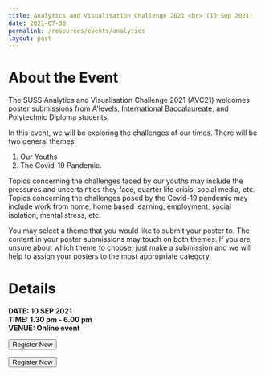 ```yaml
---
title: Analytics and Visualisation Challenge 2021 <br> (10 Sep 2021)
date: 2021-07-30
permalink: /resources/events/analytics
layout: post
---
```

# About the Event

The SUSS Analytics and Visualisation Challenge 2021 (AVC21) welcomes poster submissions from A'levels, International Baccalaureate, and Polytechnic Diploma students.

In this event, we will be exploring the challenges of our times. There will be two general themes:

1. Our Youths
2. The Covid-19 Pandemic.

Topics concerning the challenges faced by our youths may include the pressures and uncertainties they face, quarter life crisis, social media, etc. Topics concerning the challenges posed by the Covid-19 pandemic may include work from home, home based learning, employment, social isolation, mental stress, etc. 

You may select a theme that you would like to submit your poster to. The content in your poster submissions may touch on both themes. If you are unsure about which theme to choose, just make a submission and we will help to assign your posters to the most appropriate category.

# Details
**DATE: 10 SEP 2021 <br>
TIME: 1.30 pm - 6.00 pm <br>
VENUE: Online event**

<a href="https://www.suss.edu.sg/docs/default-source/contentdoc/sbiz/avc2021-registrationform.pdf" target='_blank'><button>Register Now</button></a>

<a href="https://www.google.com" target='_blank'><button>Register Now</button></a>